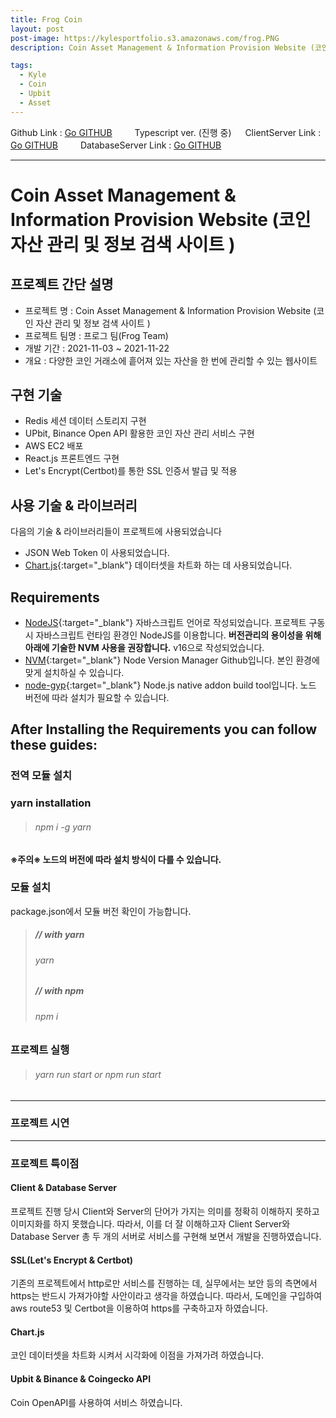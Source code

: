 ```yaml
---
title: Frog Coin
layout: post
post-image: https://kylesportfolio.s3.amazonaws.com/frog.PNG
description: Coin Asset Management & Information Provision Website (코인 자산 관리 및 정보 검색 사이트 )

tags:
  - Kyle
  - Coin
  - Upbit
  - Asset
---
```


Github Link : <a href="https://github.com/FrogggTeam/FrogTeam">Go GITHUB</a>
　　 Typescript ver. (진행 중) 　 ClientServer Link : <a href="https://github.com/pjh94/FrogCoinClientServer">Go GITHUB</a>
　　 DatabaseServer Link : <a href="https://github.com/pjh94/FrogCoinDBServer">Go GITHUB</a>

---

# Coin Asset Management & Information Provision Website (코인 자산 관리 및 정보 검색 사이트 )

## 프로젝트 간단 설명

- 프로젝트 명 : Coin Asset Management & Information Provision Website (코인 자산 관리 및 정보 검색 사이트 )
- 프로젝트 팀명 : 프로그 팀(Frog Team)
- 개발 기간 : 2021-11-03 ~ 2021-11-22
- 개요 : 다양한 코인 거래소에 흩어져 있는 자산을 한 번에 관리할 수 있는 웹사이트

## 구현 기술

- Redis 세션 데이터 스토리지 구현
- UPbit, Binance Open API 활용한 코인 자산 관리 서비스 구현
- AWS EC2 배포
- React.js 프론트엔드 구현
- Let's Encrypt(Certbot)를 통한 SSL 인증서 발급 및 적용

## 사용 기술 & 라이브러리

다음의 기술 & 라이브러리들이 프로젝트에 사용되었습니다<br>

- JSON Web Token 이 사용되었습니다.
- [Chart.js](https://www.chartjs.org/){:target="\_blank"} 데이터셋을 차트화 하는 데 사용되었습니다.

## Requirements

- [NodeJS](https://nodejs.org/ko/){:target="\_blank"} 자바스크립트 언어로 작성되었습니다. 프로젝트 구동 시 자바스크립트 런타임 환경인 NodeJS를 이용합니다. **버전관리의 용이성을 위해 아래에 기술한 NVM 사용을 권장합니다.** v16으로 작성되었습니다.
- [NVM](https://github.com/nvm-sh/nvm){:target="\_blank"} Node Version Manager Github입니다. 본인 환경에 맞게 설치하실 수 있습니다.
- [node-gyp](https://github.com/nodejs/node-gyp){:target="\_blank"} Node.js native addon build tool입니다. 노드 버전에 따라 설치가 필요할 수 있습니다.

## After Installing the Requirements you can follow these guides:

### 전역 모듈 설치

### yarn installation

> ###### npm i -g yarn

**※주의※ 노드의 버전에 따라 설치 방식이 다를 수 있습니다.**

### 모듈 설치

package.json에서 모듈 버전 확인이 가능합니다.<br>

> ##### // with yarn
>
> ###### yarn
>
> ##### // with npm
>
> ###### npm i

### 프로젝트 실행

> ###### yarn run start or npm run start

---

### 프로젝트 시연

---

### 프로젝트 특이점

#### Client & Database Server

프로젝트 진행 당시 Client와 Server의 단어가 가지는 의미를 정확히 이해하지 못하고 이미지화를 하지 못했습니다.
따라서, 이를 더 잘 이해하고자 Client Server와 Database Server 총 두 개의 서버로 서비스를 구현해 보면서 개발을 진행하였습니다.

#### SSL(Let's Encrypt & Certbot)

기존의 프로젝트에서 http로만 서비스를 진행하는 데, 실무에서는 보안 등의 측면에서 https는 반드시 가져가야할 사안이라고 생각을 하였습니다.
따라서, 도메인을 구입하여 aws route53 및 Certbot을 이용하여 https를 구축하고자 하였습니다.

#### Chart.js

코인 데이터셋을 차트화 시켜서 시각화에 이점을 가져가려 하였습니다.

#### Upbit & Binance & Coingecko API

Coin OpenAPI를 사용하여 서비스 하였습니다.
